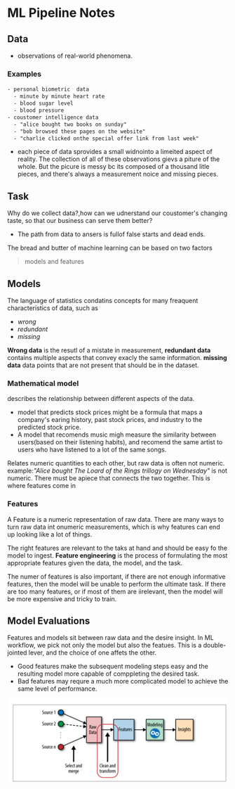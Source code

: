 # ML Pipeline Notes

## Data
- observations of real-world phenomena.
### Examples
    - personal biometric  data
      - minute by minute heart rate
      - blood sugar level
      - blood pressure
    - coustomer intelligence data
      - "alice bought two books on sunday"
      - "bob browsed these pages on the website"
      - "charlie clicked onthe special offer link from last week"
  - each piece of data sprovides a small widnointo a limeited aspect of reality.  The collection of all of these observations gievs a piture of the whole. But the picure is messy bc its composed of  a thousand  litle pieces, and there's always a measurement noice and missing pieces.

## Task

Why do we collect data?,how can we udnerstand our coustomer's changing taste, so that our business can serve them better?
- The path from data to ansers is fullof false starts and dead ends.


The bread and butter of machine learning can be based on two factors
> models and features

## Models

The language of statistics condatins concepts for many freaquent characteristics of data, such as
- *wrong*
- *redundant*
- *missing*

**Wrong data** is the resutl of a mistate in measurement,
**redundant data** contains multiple aspects that convey exacly the same information.
**missing data** data points that are not present that should be in the dataset.


### Mathematical model
describes the relationship between different aspects of the data.

  - model that predicts stock prices might be a formula that maps a company's earing history, past stock prices, and industry to the predicted stock price.
- A model that recomends music migh measure the similarity between users(based on their listening habits), and recomend the same artist to users who have listened to a lot of the same songs.


Relates numeric quantities to each other, but raw data is often not numeric.  example:*"Alice bought The Loard of the Rings trillogy on Wednesday"* is not numeric. There must be apiece that connects the two together. This is where features come in


### Features

A Feature is a numeric representation of raw data.
There are many ways to turn raw data int onumeric measurements, which is why features can end up looking like a lot of things.

The right features are relevant to the taks at hand and should be easy fo the model to ingest.
**Feature engineering** is the process of formulating the most appropriate features given the data, the model, and the task.

The numer of features is also important, if there are not enough informative features, then the model will be unable to perform the ultimate task.  If there are too many features, or if most of them are iirelevant, then the model will be more expensive and tricky to train.

## Model Evaluations

Features and models sit between  raw data and the desire insight. In ML workflow, we pick not only the model but also the featues. This is a double-jointed lever, and the choice of one affets the other.

- Good  features make the subsequent modeling steps easy and the resulting model more  capable of comppleting the desired task.
- Bad features may requre a much more complicated model to achieve the same level of performance.

![img](img/ch0101.PNG)